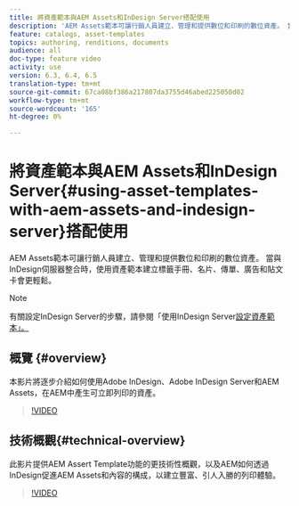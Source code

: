 ```yaml
---
title: 將資產範本與AEM Assets和InDesign Server搭配使用
description: 'AEM Assets範本可讓行銷人員建立、管理和提供數位和印刷的數位資產。 當與InDesign伺服器整合時，使用資產範本建立標籤手冊、名片、傳單、廣告和貼文卡會更輕鬆。 '
feature: catalogs, asset-templates
topics: authoring, renditions, documents
audience: all
doc-type: feature video
activity: use
version: 6.3, 6.4, 6.5
translation-type: tm+mt
source-git-commit: 67ca08bf386a217807da3755d46abed225050d02
workflow-type: tm+mt
source-wordcount: '165'
ht-degree: 0%

---
```



# 將資產範本與AEM Assets和InDesign Server{#using-asset-templates-with-aem-assets-and-indesign-server}搭配使用

AEM Assets範本可讓行銷人員建立、管理和提供數位和印刷的數位資產。 當與InDesign伺服器整合時，使用資產範本建立標籤手冊、名片、傳單、廣告和貼文卡會更輕鬆。

>[!NOTE]
>
>有關設定InDesign Server的步驟，請參閱「使用InDesign Server[設定資產範本」。](asset-templates-technical-video-setup.md)

## 概覽 {#overview}

本影片將逐步介紹如何使用Adobe InDesign、Adobe InDesign Server和AEM Assets，在AEM中產生可立即列印的資產。

>[!VIDEO](https://video.tv.adobe.com/v/25170?quality=12&learn=on)

## 技術概觀{#technical-overview}

此影片提供AEM Assert Template功能的更技術性概觀，以及AEM如何透過InDesign促進AEM Assets和內容的構成，以建立豐富、引人入勝的列印體驗。

>[!VIDEO](https://video.tv.adobe.com/v/17071/?quality=9&learn=on)